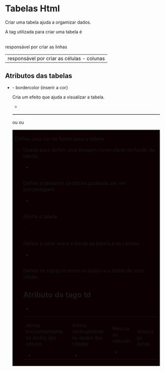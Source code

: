 # Tabelas Html

Criar uma tabela ajuda a orgamizar dados.

A tag utilizada para criar uma tabela é <table></table>

<table>
<td>responsável por criar as células - colunas</td>
<tr>responsável por criar as linhas
</table>

## Atributos das tabelas

- <table border="n°de pixels"> - bordercolor (inserir a cor)
Cria um efeito que ajuda a visualizar a tabela.

- <table bgcolor="cor"> ou <tr bgcolor> ou <td bgcolor>
Define uma cor de fundo para a tabela.

- <table background="imagem.png">
Usado para definir uma imagem como plano de fundo da tabela.

- <table width="largura" height="altura">
Define o tamanho da tabela podendo ser em porcentagem.

- <table align="alinhamento - left, center e right">
Alinha a tabela.

-<table cellspacing="valor em pixels">
Define o valor entre a borda da tabela e as células.

- <table cellpadding="valor em pixels">
Define os espaços entre os dados e a borda de uma célula.

## Atributo da tago td

- <td aling=" left esquerda right direita center"> 
Alinha horizontalmente os dados das células 

- <td valing="top bottom center"> 
Alinha verticalmente os dados das células

- <td colspan="número de células que serão mescladas"> 
Mescla as colunas 

- <td rowspan="número de linhas que serão mescladas"> 
Mescla as linhas